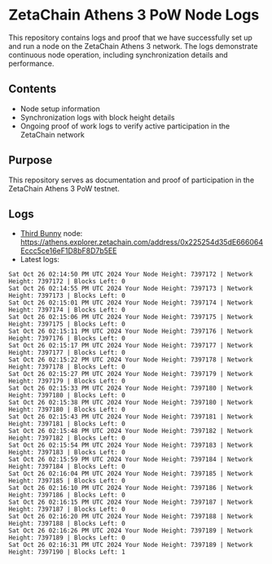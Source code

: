 # ZetaChain Athens 3 PoW Node Logs
This repository contains logs and proof that we have successfully set up and run a node on the ZetaChain Athens 3 network. The logs demonstrate continuous node operation, including synchronization details and performance.

## Contents
- Node setup information
- Synchronization logs with block height details
- Ongoing proof of work logs to verify active participation in the ZetaChain network

## Purpose
This repository serves as documentation and proof of participation in the ZetaChain Athens 3 PoW testnet.

## Logs

- [Third Bunny](https://thirdbunny.xyz/) node: https://athens.explorer.zetachain.com/address/0x225254d35dE666064Eccc5ce16eF1D8bF8D7b5EE
- Latest logs:
```
Sat Oct 26 02:14:50 PM UTC 2024 Your Node Height: 7397172 | Network Height: 7397172 | Blocks Left: 0
Sat Oct 26 02:14:55 PM UTC 2024 Your Node Height: 7397173 | Network Height: 7397173 | Blocks Left: 0
Sat Oct 26 02:15:01 PM UTC 2024 Your Node Height: 7397174 | Network Height: 7397174 | Blocks Left: 0
Sat Oct 26 02:15:06 PM UTC 2024 Your Node Height: 7397175 | Network Height: 7397175 | Blocks Left: 0
Sat Oct 26 02:15:11 PM UTC 2024 Your Node Height: 7397176 | Network Height: 7397176 | Blocks Left: 0
Sat Oct 26 02:15:17 PM UTC 2024 Your Node Height: 7397177 | Network Height: 7397177 | Blocks Left: 0
Sat Oct 26 02:15:22 PM UTC 2024 Your Node Height: 7397178 | Network Height: 7397178 | Blocks Left: 0
Sat Oct 26 02:15:27 PM UTC 2024 Your Node Height: 7397179 | Network Height: 7397179 | Blocks Left: 0
Sat Oct 26 02:15:33 PM UTC 2024 Your Node Height: 7397180 | Network Height: 7397180 | Blocks Left: 0
Sat Oct 26 02:15:38 PM UTC 2024 Your Node Height: 7397180 | Network Height: 7397180 | Blocks Left: 0
Sat Oct 26 02:15:43 PM UTC 2024 Your Node Height: 7397181 | Network Height: 7397181 | Blocks Left: 0
Sat Oct 26 02:15:48 PM UTC 2024 Your Node Height: 7397182 | Network Height: 7397182 | Blocks Left: 0
Sat Oct 26 02:15:54 PM UTC 2024 Your Node Height: 7397183 | Network Height: 7397183 | Blocks Left: 0
Sat Oct 26 02:15:59 PM UTC 2024 Your Node Height: 7397184 | Network Height: 7397184 | Blocks Left: 0
Sat Oct 26 02:16:04 PM UTC 2024 Your Node Height: 7397185 | Network Height: 7397185 | Blocks Left: 0
Sat Oct 26 02:16:10 PM UTC 2024 Your Node Height: 7397186 | Network Height: 7397186 | Blocks Left: 0
Sat Oct 26 02:16:15 PM UTC 2024 Your Node Height: 7397187 | Network Height: 7397187 | Blocks Left: 0
Sat Oct 26 02:16:20 PM UTC 2024 Your Node Height: 7397188 | Network Height: 7397188 | Blocks Left: 0
Sat Oct 26 02:16:26 PM UTC 2024 Your Node Height: 7397189 | Network Height: 7397189 | Blocks Left: 0
Sat Oct 26 02:16:31 PM UTC 2024 Your Node Height: 7397189 | Network Height: 7397190 | Blocks Left: 1
```
